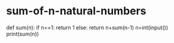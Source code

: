# sum-of-n-natural-numbers
def sum(n):
    if n==1:
        return 1
    else:
        return n+sum(n-1)
n=int(input())
print(sum(n))
